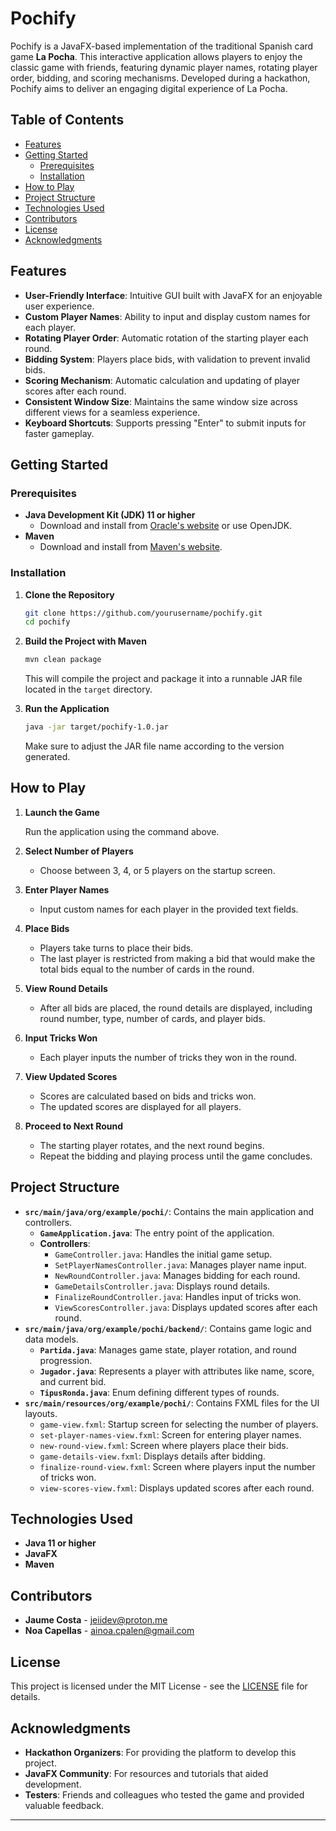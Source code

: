 # Pochify

Pochify is a JavaFX-based implementation of the traditional Spanish card game **La Pocha**. This interactive application allows players to enjoy the classic game with friends, featuring dynamic player names, rotating player order, bidding, and scoring mechanisms. Developed during a hackathon, Pochify aims to deliver an engaging digital experience of La Pocha.

## Table of Contents

- [Features](#features)
- [Getting Started](#getting-started)
  - [Prerequisites](#prerequisites)
  - [Installation](#installation)
- [How to Play](#how-to-play)
- [Project Structure](#project-structure)
- [Technologies Used](#technologies-used)
- [Contributors](#contributors)
- [License](#license)
- [Acknowledgments](#acknowledgments)

## Features

- **User-Friendly Interface**: Intuitive GUI built with JavaFX for an enjoyable user experience.
- **Custom Player Names**: Ability to input and display custom names for each player.
- **Rotating Player Order**: Automatic rotation of the starting player each round.
- **Bidding System**: Players place bids, with validation to prevent invalid bids.
- **Scoring Mechanism**: Automatic calculation and updating of player scores after each round.
- **Consistent Window Size**: Maintains the same window size across different views for a seamless experience.
- **Keyboard Shortcuts**: Supports pressing "Enter" to submit inputs for faster gameplay.

## Getting Started

### Prerequisites

- **Java Development Kit (JDK) 11 or higher**
  - Download and install from [Oracle's website](https://www.oracle.com/java/technologies/javase-jdk11-downloads.html) or use OpenJDK.
- **Maven**
  - Download and install from [Maven's website](https://maven.apache.org/download.cgi).

### Installation

1. **Clone the Repository**

   ```bash
   git clone https://github.com/yourusername/pochify.git
   cd pochify
   ```

2. **Build the Project with Maven**

   ```bash
   mvn clean package
   ```

   This will compile the project and package it into a runnable JAR file located in the `target` directory.

3. **Run the Application**

   ```bash
   java -jar target/pochify-1.0.jar
   ```

   Make sure to adjust the JAR file name according to the version generated.

## How to Play

1. **Launch the Game**

   Run the application using the command above.

2. **Select Number of Players**

   - Choose between 3, 4, or 5 players on the startup screen.

3. **Enter Player Names**

   - Input custom names for each player in the provided text fields.

4. **Place Bids**

   - Players take turns to place their bids.
   - The last player is restricted from making a bid that would make the total bids equal to the number of cards in the round.

5. **View Round Details**

   - After all bids are placed, the round details are displayed, including round number, type, number of cards, and player bids.

6. **Input Tricks Won**

   - Each player inputs the number of tricks they won in the round.

7. **View Updated Scores**

   - Scores are calculated based on bids and tricks won.
   - The updated scores are displayed for all players.

8. **Proceed to Next Round**

   - The starting player rotates, and the next round begins.
   - Repeat the bidding and playing process until the game concludes.

## Project Structure

- **`src/main/java/org/example/pochi/`**: Contains the main application and controllers.
  - **`GameApplication.java`**: The entry point of the application.
  - **Controllers**:
    - `GameController.java`: Handles the initial game setup.
    - `SetPlayerNamesController.java`: Manages player name input.
    - `NewRoundController.java`: Manages bidding for each round.
    - `GameDetailsController.java`: Displays round details.
    - `FinalizeRoundController.java`: Handles input of tricks won.
    - `ViewScoresController.java`: Displays updated scores after each round.
- **`src/main/java/org/example/pochi/backend/`**: Contains game logic and data models.
  - **`Partida.java`**: Manages game state, player rotation, and round progression.
  - **`Jugador.java`**: Represents a player with attributes like name, score, and current bid.
  - **`TipusRonda.java`**: Enum defining different types of rounds.
- **`src/main/resources/org/example/pochi/`**: Contains FXML files for the UI layouts.
  - `game-view.fxml`: Startup screen for selecting the number of players.
  - `set-player-names-view.fxml`: Screen for entering player names.
  - `new-round-view.fxml`: Screen where players place their bids.
  - `game-details-view.fxml`: Displays details after bidding.
  - `finalize-round-view.fxml`: Screen where players input the number of tricks won.
  - `view-scores-view.fxml`: Displays updated scores after each round.

## Technologies Used

- **Java 11 or higher**
- **JavaFX**
- **Maven**

## Contributors

- **Jaume Costa** - [jeiidev@proton.me](mailto:jeiidev@proton.me)
- **Noa Capellas** - [ainoa.cpalen@gmail.com](mailto:ainoa.cpalen@gmail.com)


## License

This project is licensed under the MIT License - see the [LICENSE](LICENSE) file for details.

## Acknowledgments

- **Hackathon Organizers**: For providing the platform to develop this project.
- **JavaFX Community**: For resources and tutorials that aided development.
- **Testers**: Friends and colleagues who tested the game and provided valuable feedback.

---

